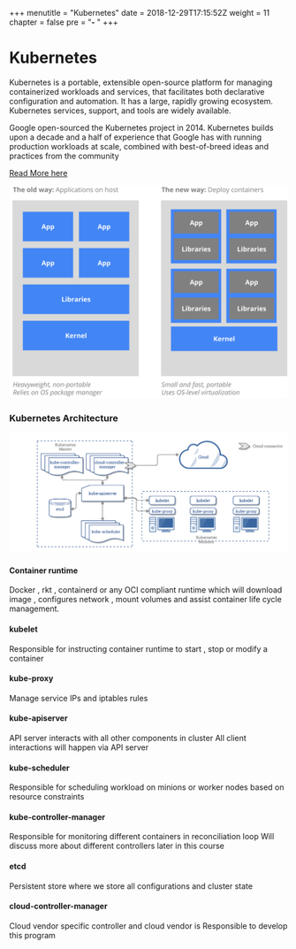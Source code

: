 +++
menutitle = "Kubernetes"
date = 2018-12-29T17:15:52Z
weight = 11
chapter = false
pre = "<b>- </b>"
+++

# Kubernetes

Kubernetes is a portable, extensible open-source platform for managing containerized workloads and services, that facilitates both declarative configuration and automation. It has a large, rapidly growing ecosystem. Kubernetes services, support, and tools are widely available.

Google open-sourced the Kubernetes project in 2014. Kubernetes builds upon a decade and a half of experience that Google has with running production workloads at scale, combined with best-of-breed ideas and practices from the community

[Read More here](https://kubernetes.io/docs/concepts/overview/what-is-kubernetes/)

![Container and Kubernetes](kubernetes.svg?classes=shadow&width=60pc)


### Kubernetes Architecture

![Container and Kubernetes](kubernetes-architecture.png)

#### Container runtime

Docker , rkt , containerd or any OCI compliant runtime which will download image , configures network , mount volumes and assist container life cycle management.

#### kubelet

Responsible for instructing container runtime to start , stop or modify a container

#### kube-proxy

Manage service IPs and iptables rules

#### kube-apiserver

API server interacts with all other components in cluster
All client interactions will happen via API server

#### kube-scheduler

Responsible for scheduling workload on minions or worker nodes based on resource constraints

#### kube-controller-manager

Responsible for monitoring different containers in reconciliation loop
Will discuss more about different controllers later in this course

#### etcd

Persistent store where we store all configurations and cluster state

#### cloud-controller-manager

Cloud vendor specific controller and cloud vendor is Responsible to develop this program
